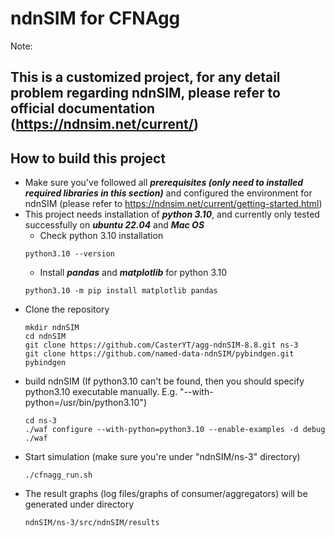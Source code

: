 ndnSIM for CFNAgg
==================
Note:

This is a customized project, for any detail problem regarding ndnSIM,
please refer to official documentation (https://ndnsim.net/current/)
---

## How to build this project

- Make sure you've followed all ***prerequisites (only need to installed required libraries in this section)*** and configured the environment for ndnSIM (please refer to https://ndnsim.net/current/getting-started.html)
- This project needs installation of ***python 3.10***, and currently only tested successfully on ***ubuntu 22.04*** and ***Mac OS***
  - Check python 3.10 installation
  ```shell
  python3.10 --version 
  ```
  - Install ***pandas*** and ***matplotlib*** for python 3.10 
  ```shell
  python3.10 -m pip install matplotlib pandas
  ```
- Clone the repository
  ```shell
  mkdir ndnSIM
  cd ndnSIM
  git clone https://github.com/CasterYT/agg-ndnSIM-8.8.git ns-3
  git clone https://github.com/named-data-ndnSIM/pybindgen.git pybindgen
  ```
- build ndnSIM (If python3.10 can't be found, then you should specify python3.10 executable manually.
  E.g. "--with-python=/usr/bin/python3.10")
  ```shell 
  cd ns-3
  ./waf configure --with-python=python3.10 --enable-examples -d debug
  ./waf
  ```
- Start simulation (make sure you're under "ndnSIM/ns-3" directory)
  ```shell
  ./cfnagg_run.sh
  ```
- The result graphs (log files/graphs of consumer/aggregators) will be generated under directory
  ```shell
  ndnSIM/ns-3/src/ndnSIM/results 
  ```


